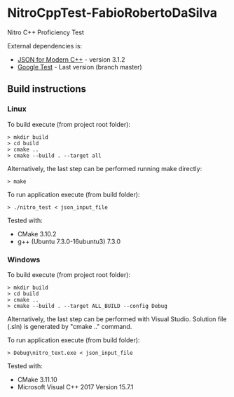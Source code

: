 # NitroCppTest-FabioRobertoDaSilva

Nitro C++ Proficiency Test

External dependencies is:
* [JSON for Modern C++](https://github.com/nlohmann/json/releases/tag/v3.1.2) - version 3.1.2
* [Google Test](https://github.com/google/googletest) - Last version (branch master)

## Build instructions

### Linux

To build execute (from project root folder):
```
> mkdir build
> cd build
> cmake ..
> cmake --build . --target all
```
Alternatively, the last step can be performed running make directly:
```
> make
```

To run application execute (from build folder):
```
> ./nitro_test < json_input_file
```

Tested with:
* CMake 3.10.2
* g++ (Ubuntu 7.3.0-16ubuntu3) 7.3.0

### Windows

To build execute (from project root folder):
```
> mkdir build
> cd build
> cmake ..
> cmake --build . --target ALL_BUILD --config Debug
```
Alternatively, the last step can be performed with Visual Studio. Solution file (.sln) is generated by "cmake .." command.

To run application execute (from build folder):
```
> Debug\nitro_text.exe < json_input_file
```

Tested with:
* CMake 3.11.10
* Microsoft Visual C++ 2017 Version 15.7.1
